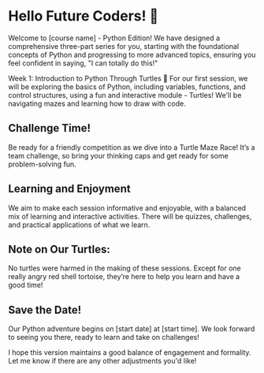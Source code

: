 # Hello Future Coders! 👋

Welcome to [course name] - Python Edition! We have designed a comprehensive three-part series for you, starting with the foundational concepts of Python and progressing to more advanced topics, ensuring you feel confident in saying, "I can totally do this!"

Week 1: Introduction to Python Through Turtles 🐢
For our first session, we will be exploring the basics of Python, including variables, functions, and control structures, using a fun and interactive module - Turtles! We'll be navigating mazes and learning how to draw with code.

## Challenge Time!

Be ready for a friendly competition as we dive into a Turtle Maze Race! It’s a team challenge, so bring your thinking caps and get ready for some problem-solving fun.

## Learning and Enjoyment

We aim to make each session informative and enjoyable, with a balanced mix of learning and interactive activities. There will be quizzes, challenges, and practical applications of what we learn.

## Note on Our Turtles:

No turtles were harmed in the making of these sessions. Except for one really angry red shell tortoise, they’re here to help you learn and have a good time!

## Save the Date!

Our Python adventure begins on [start date] at [start time]. We look forward to seeing you there, ready to learn and take on challenges!

I hope this version maintains a good balance of engagement and formality. Let me know if there are any other adjustments you'd like!




